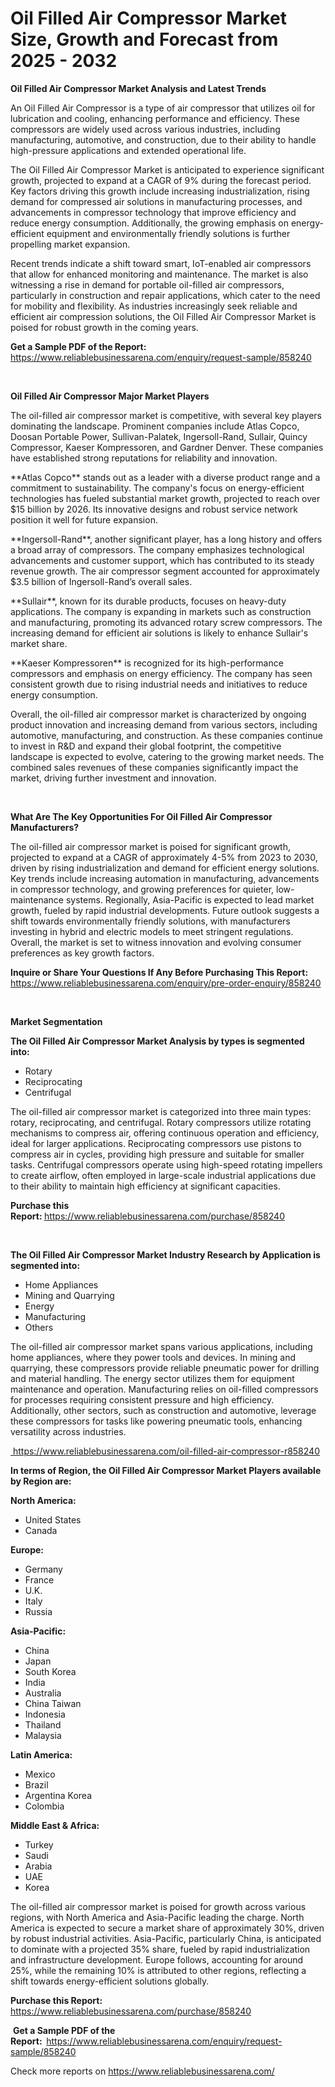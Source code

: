 <p><h1>Oil Filled Air Compressor Market Size, Growth and Forecast from 2025 - 2032</h1></p><p><strong>Oil Filled Air Compressor Market Analysis and Latest Trends</strong></p>
<p><p>An Oil Filled Air Compressor is a type of air compressor that utilizes oil for lubrication and cooling, enhancing performance and efficiency. These compressors are widely used across various industries, including manufacturing, automotive, and construction, due to their ability to handle high-pressure applications and extended operational life.</p><p>The Oil Filled Air Compressor Market is anticipated to experience significant growth, projected to expand at a CAGR of 9% during the forecast period. Key factors driving this growth include increasing industrialization, rising demand for compressed air solutions in manufacturing processes, and advancements in compressor technology that improve efficiency and reduce energy consumption. Additionally, the growing emphasis on energy-efficient equipment and environmentally friendly solutions is further propelling market expansion.</p><p>Recent trends indicate a shift toward smart, IoT-enabled air compressors that allow for enhanced monitoring and maintenance. The market is also witnessing a rise in demand for portable oil-filled air compressors, particularly in construction and repair applications, which cater to the need for mobility and flexibility. As industries increasingly seek reliable and efficient air compression solutions, the Oil Filled Air Compressor Market is poised for robust growth in the coming years.</p></p>
<p><strong>Get a Sample PDF of the Report:&nbsp;</strong> <a href="https://www.reliablebusinessarena.com/enquiry/request-sample/858240?utm_campaign=2301&utm_medium=2&utm_source=Github&utm_content=ia&utm_term=17022025&utm_id=oil-filled-air-compressor">https://www.reliablebusinessarena.com/enquiry/request-sample/858240</a></p>
<p>&nbsp;</p>
<p><strong>Oil Filled Air Compressor Major Market Players</strong></p>
<p><p>The oil-filled air compressor market is competitive, with several key players dominating the landscape. Prominent companies include Atlas Copco, Doosan Portable Power, Sullivan-Palatek, Ingersoll-Rand, Sullair, Quincy Compressor, Kaeser Kompressoren, and Gardner Denver. These companies have established strong reputations for reliability and innovation.</p><p>**Atlas Copco** stands out as a leader with a diverse product range and a commitment to sustainability. The company's focus on energy-efficient technologies has fueled substantial market growth, projected to reach over $15 billion by 2026. Its innovative designs and robust service network position it well for future expansion.</p><p>**Ingersoll-Rand**, another significant player, has a long history and offers a broad array of compressors. The company emphasizes technological advancements and customer support, which has contributed to its steady revenue growth. The air compressor segment accounted for approximately $3.5 billion of Ingersoll-Rand’s overall sales.</p><p>**Sullair**, known for its durable products, focuses on heavy-duty applications. The company is expanding in markets such as construction and manufacturing, promoting its advanced rotary screw compressors. The increasing demand for efficient air solutions is likely to enhance Sullair's market share.</p><p>**Kaeser Kompressoren** is recognized for its high-performance compressors and emphasis on energy efficiency. The company has seen consistent growth due to rising industrial needs and initiatives to reduce energy consumption.</p><p>Overall, the oil-filled air compressor market is characterized by ongoing product innovation and increasing demand from various sectors, including automotive, manufacturing, and construction. As these companies continue to invest in R&D and expand their global footprint, the competitive landscape is expected to evolve, catering to the growing market needs. The combined sales revenues of these companies significantly impact the market, driving further investment and innovation.</p></p>
<p>&nbsp;</p>
<p><strong>What Are The Key Opportunities For Oil Filled Air Compressor Manufacturers?</strong></p>
<p><p>The oil-filled air compressor market is poised for significant growth, projected to expand at a CAGR of approximately 4-5% from 2023 to 2030, driven by rising industrialization and demand for efficient energy solutions. Key trends include increasing automation in manufacturing, advancements in compressor technology, and growing preferences for quieter, low-maintenance systems. Regionally, Asia-Pacific is expected to lead market growth, fueled by rapid industrial developments. Future outlook suggests a shift towards environmentally friendly solutions, with manufacturers investing in hybrid and electric models to meet stringent regulations. Overall, the market is set to witness innovation and evolving consumer preferences as key growth factors.</p></p>
<p><strong>Inquire or Share Your Questions If Any Before Purchasing This Report:</strong> <a href="https://www.reliablebusinessarena.com/enquiry/pre-order-enquiry/858240?utm_campaign=2301&utm_medium=2&utm_source=Github&utm_content=ia&utm_term=17022025&utm_id=oil-filled-air-compressor">https://www.reliablebusinessarena.com/enquiry/pre-order-enquiry/858240</a></p>
<p>&nbsp;</p>
<p><strong>Market Segmentation</strong></p>
<p><strong>The Oil Filled Air Compressor Market Analysis by types is segmented into:</strong></p>
<p><ul><li>Rotary</li><li>Reciprocating</li><li>Centrifugal</li></ul></p>
<p><p>The oil-filled air compressor market is categorized into three main types: rotary, reciprocating, and centrifugal. Rotary compressors utilize rotating mechanisms to compress air, offering continuous operation and efficiency, ideal for larger applications. Reciprocating compressors use pistons to compress air in cycles, providing high pressure and suitable for smaller tasks. Centrifugal compressors operate using high-speed rotating impellers to create airflow, often employed in large-scale industrial applications due to their ability to maintain high efficiency at significant capacities.</p></p>
<p><strong>Purchase this Report:&nbsp;</strong><a href="https://www.reliablebusinessarena.com/purchase/858240?utm_campaign=2301&utm_medium=2&utm_source=Github&utm_content=ia&utm_term=17022025&utm_id=oil-filled-air-compressor">https://www.reliablebusinessarena.com/purchase/858240</a></p>
<p>&nbsp;</p>
<p><strong>The Oil Filled Air Compressor Market Industry Research by Application is segmented into:</strong></p>
<p><ul><li>Home Appliances</li><li>Mining and Quarrying</li><li>Energy</li><li>Manufacturing</li><li>Others</li></ul></p>
<p><p>The oil-filled air compressor market spans various applications, including home appliances, where they power tools and devices. In mining and quarrying, these compressors provide reliable pneumatic power for drilling and material handling. The energy sector utilizes them for equipment maintenance and operation. Manufacturing relies on oil-filled compressors for processes requiring consistent pressure and high efficiency. Additionally, other sectors, such as construction and automotive, leverage these compressors for tasks like powering pneumatic tools, enhancing versatility across industries.</p></p>
<p><a href="https://www.reliablebusinessarena.com/oil-filled-air-compressor-r858240?utm_campaign=2301&utm_medium=2&utm_source=Github&utm_content=ia&utm_term=17022025&utm_id=oil-filled-air-compressor">&nbsp;https://www.reliablebusinessarena.com/oil-filled-air-compressor-r858240</a></p>
<p><strong>In terms of Region, the Oil Filled Air Compressor Market Players available by Region are:</strong></p>
<p>
    <p> <strong> North America: </strong>
        <ul>
            <li>United States</li>
            <li>Canada</li>
        </ul>
        </p> 
    <p> <strong> Europe: </strong>
        <ul>
            <li>Germany</li>
            <li>France</li>
            <li>U.K.</li>
            <li>Italy</li>
            <li>Russia</li>
        </ul>
        </p> 
    <p> <strong> Asia-Pacific: </strong>
        <ul>
            <li>China</li>
            <li>Japan</li>
            <li>South Korea</li>
            <li>India</li>
            <li>Australia</li>
            <li>China Taiwan</li>
            <li>Indonesia</li>
            <li>Thailand</li>
            <li>Malaysia</li>
        </ul>
        </p> 
    <p> <strong> Latin America: </strong>
        <ul>
            <li>Mexico</li>
            <li>Brazil</li>
            <li>Argentina Korea</li>
            <li>Colombia</li>
        </ul>
        </p> 
    <p> <strong> Middle East & Africa: </strong>
        <ul>
            <li>Turkey</li>
            <li>Saudi</li>
            <li>Arabia</li>
            <li>UAE</li>
            <li>Korea</li>
        </ul>
    </p>
    </p>
<p><p>The oil-filled air compressor market is poised for growth across various regions, with North America and Asia-Pacific leading the charge. North America is expected to secure a market share of approximately 30%, driven by robust industrial activities. Asia-Pacific, particularly China, is anticipated to dominate with a projected 35% share, fueled by rapid industrialization and infrastructure development. Europe follows, accounting for around 25%, while the remaining 10% is attributed to other regions, reflecting a shift towards energy-efficient solutions globally.</p></p>
<p><strong>Purchase this Report: </strong><a href="https://www.reliablebusinessarena.com/purchase/858240?utm_campaign=2301&utm_medium=2&utm_source=Github&utm_content=ia&utm_term=17022025&utm_id=oil-filled-air-compressor">https://www.reliablebusinessarena.com/purchase/858240</a></p>
<p>&nbsp;<strong>Get a Sample PDF of the Report:&nbsp;&nbsp;</strong><a href="https://www.reliablebusinessarena.com/enquiry/request-sample/858240?utm_campaign=2301&utm_medium=2&utm_source=Github&utm_content=ia&utm_term=17022025&utm_id=oil-filled-air-compressor">https://www.reliablebusinessarena.com/enquiry/request-sample/858240</a></p>
<p><strong></strong></p>
<p>Check more reports on <a href="https://www.reliablebusinessarena.com/?utm_campaign=2301&utm_medium=2&utm_source=Github&utm_content=ia&utm_term=17022025&utm_id=oil-filled-air-compressor">https://www.reliablebusinessarena.com/</a></p>
